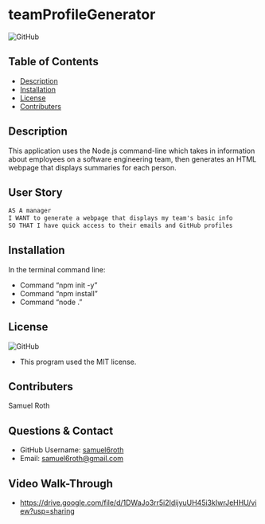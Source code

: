 # teamProfileGenerator
  
![GitHub](https://img.shields.io/github/license/samuel6roth/ReadMeGenerator?color=blue)
## Table of Contents
* [Description](#description)
* [Installation](#installation)
* [License](#license)
* [Contributers](#contributers)
## Description
This application uses the Node.js command-line which takes in information about employees on a software engineering team, then generates an HTML webpage that displays summaries for each person.
## User Story
```md
AS A manager
I WANT to generate a webpage that displays my team's basic info
SO THAT I have quick access to their emails and GitHub profiles
```
## Installation
In the terminal command line:
* Command “npm init -y”
* Command “npm install”
* Command “node .”
## License
![GitHub](https://img.shields.io/github/license/samuel6roth/ReadMeGenerator?color=blue)
- This program used the MIT license. 
## Contributers
Samuel Roth
## Questions & Contact
* GitHub Username: [samuel6roth](https://github.com/samuel6roth)
* Email: samuel6roth@gmail.com
## Video Walk-Through
* https://drive.google.com/file/d/1DWaJo3rr5i2IdijyuUH45i3kIwrJeHHU/view?usp=sharing
